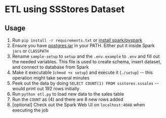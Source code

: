 # ETL using SSStores Dataset

## Usage

1. Run `pip install -r requirements.txt` or [install spark/pyspark](https://spark.apache.org/docs/latest/api/python/getting_started/install.html)
2. Ensure you have [postgres.jar](https://stackoverflow.com/a/1911487) in your PATH. Either put it inside Spark `jars` or `CLASSPATH`
3. Rename `sample-setup` to `setup` and the `.env.example` to `.env` and fill out the needed variables. This file is used to create schema, insert dataset, and connect to database from Spark
4. Make it executable (`chmod +x setup`) and execute it (`./setup`) -- this operation might take several minutes
5. Peek out the data by doing `SELECT COUNT(1) FROM ssstores.sssales` -- would print out 192 rows initially
6. Run `python etl.py` to load new data to the sales table
7. Run the `COUNT` as (4) and there are 8 new rows added
8. [optional] Check out the Spark Web UI on `localhost:4040` when executing the job
